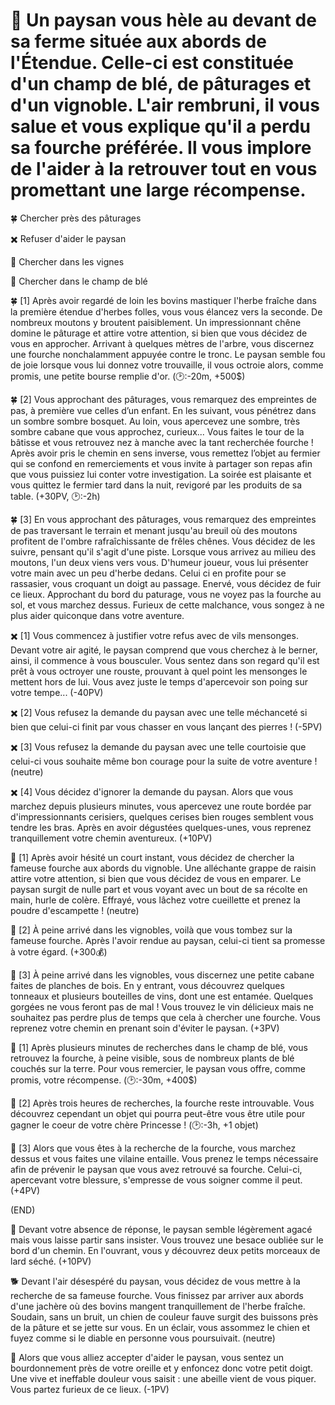 # 🌾 Un paysan vous hèle au devant de sa ferme située aux abords de l'Étendue. Celle-ci est constituée d'un champ de blé, de pâturages et d'un vignoble. L'air rembruni, il vous salue et vous explique qu'il a perdu sa fourche préférée. Il vous implore de l'aider à la retrouver tout en vous promettant une large récompense.

🍀 Chercher près des pâturages 

✖️ Refuser d'aider le paysan 

🍇 Chercher dans les vignes

🎑 Chercher dans le champ de blé



🍀 [1]
Après avoir regardé de loin les bovins mastiquer l'herbe fraîche dans la première étendue d'herbes folles, vous vous élancez vers la seconde. De nombreux moutons y broutent paisiblement. Un impressionnant chêne domine le pâturage et attire votre attention, si bien que vous décidez de vous en approcher. Arrivant à quelques mètres de l'arbre, vous discernez une fourche nonchalamment appuyée contre le tronc. Le paysan semble fou de joie lorsque vous lui donnez votre trouvaille, il vous octroie alors, comme promis, une petite bourse remplie d'or. 
(🕑:-20m, +500$)

🍀 [2] 
Vous approchant des pâturages, vous remarquez des empreintes de pas, à première vue celles d’un enfant. En les suivant, vous pénétrez dans un sombre sombre bosquet. Au loin, vous apercevez une sombre, très sombre cabane que vous approchez, curieux... Vous faites le tour de la bâtisse et vous retrouvez nez à manche avec la tant recherchée fourche ! Après avoir pris le chemin en sens inverse, vous remettez l’objet au fermier qui se confond en remerciements et vous invite à partager son repas afin que vous puissiez lui conter votre investigation. La soirée est plaisante et vous quittez le fermier tard dans la nuit, revigoré par les produits de sa table. 
(+30PV, 🕑:-2h)

🍀 [3] 
En vous approchant des pâturages, vous remarquez des empreintes de pas traversant le terrain et menant jusqu'au breuil où des moutons profitent de l'ombre rafraîchissante de frêles chênes. Vous décidez de les suivre, pensant qu'il s'agit d'une piste. Lorsque vous arrivez au milieu des moutons, l'un deux viens vers vous. D'humeur joueur, vous lui présenter votre main avec un peu d'herbe dedans. Celui ci en profite pour se rassasier, vous croquant un doigt au passage. Enervé, vous décidez de fuir ce lieux. Approchant du bord du paturage, vous ne voyez pas la fourche au sol, et vous marchez dessus. Furieux de cette malchance, vous songez à ne plus aider quiconque dans votre aventure.
 
✖️ [1] 
Vous commencez à justifier votre refus avec de vils mensonges. Devant votre air agité, le paysan comprend que vous cherchez à le berner, ainsi, il commence à vous bousculer. Vous sentez dans son regard qu'il est prêt à vous octroyer une rouste, prouvant à quel point les mensonges le mettent hors de lui. Vous avez juste le temps d'apercevoir son poing sur votre tempe...
(-40PV)

✖️ [2] 
Vous refusez la demande du paysan avec une telle méchanceté si bien que celui-ci finit par vous chasser en vous lançant des pierres ! 
(-5PV)

✖️ [3] 
Vous refusez la demande du paysan avec une telle courtoisie que celui-ci vous souhaite même bon courage pour la suite de votre aventure ! 
(neutre)

✖️ [4] 
Vous décidez d'ignorer la demande du paysan. Alors que vous marchez depuis plusieurs minutes, vous apercevez une route bordée par d'impressionnants cerisiers, quelques cerises bien rouges semblent vous tendre les bras. Après en avoir dégustées quelques-unes, vous reprenez tranquillement votre chemin aventureux. 
(+10PV)

🍇 [1] 
Après avoir hésité un court instant, vous décidez de chercher la fameuse fourche aux abords du vignoble. Une alléchante grappe de raisin attire votre attention, si bien que vous décidez de vous en emparer. Le paysan surgit de nulle part et vous voyant avec un bout de sa récolte en main, hurle de colère. Effrayé, vous lâchez votre cueillette et prenez la poudre d'escampette ! 
(neutre)  

🍇 [2]
À peine arrivé dans les vignobles, voilà que vous tombez sur la fameuse fourche. Après l'avoir rendue au paysan, celui-ci tient sa promesse à votre égard.
(+300💰)

🍇 [3]
À peine arrivé dans les vignobles, vous discernez une petite cabane faites de planches de bois. En y entrant, vous découvrez quelques tonneaux et plusieurs bouteilles de vins, dont une est entamée. Quelques gorgées ne vous feront pas de mal ! Vous trouvez le vin délicieux mais ne souhaitez pas perdre plus de temps que cela à chercher une fourche. Vous reprenez votre chemin en prenant soin d'éviter le paysan.
(+3PV)


🎑 [1] 
Après plusieurs minutes de recherches dans le champ de blé, vous retrouvez la fourche, à peine visible, sous de nombreux plants de blé couchés sur la terre. Pour vous remercier, le paysan vous offre, comme promis, votre récompense. 
(🕑:-30m, +400$)

🎑 [2] 
Après trois heures de recherches, la fourche reste introuvable. Vous découvrez cependant un objet qui pourra peut-être vous être utile pour gagner le coeur de votre chère Princesse ! 
(🕑:-3h, +1 objet)

🎑 [3] 
Alors que vous êtes à la recherche de la fourche, vous marchez dessus et vous faites une vilaine entaille. Vous prenez le temps nécessaire afin de prévenir le paysan que vous avez retrouvé sa fourche. Celui-ci, apercevant votre blessure, s'empresse de vous soigner comme il peut.
(+4PV)

(END)

🥓 Devant votre absence de réponse, le paysan semble légèrement agacé mais vous laisse partir sans insister. Vous trouvez une besace oubliée sur le bord d'un chemin. En l'ouvrant, vous y découvrez deux petits morceaux de lard séché. 
(+10PV)

🐕 Devant l'air désespéré du paysan, vous décidez de vous mettre à la recherche de sa fameuse fourche. Vous finissez par arriver aux abords d'une jachère où des bovins mangent tranquillement de l'herbe fraîche. Soudain, sans un bruit, un chien de couleur fauve surgit des buissons près de la pâture et se jette sur vous. En un éclair, vous assommez le chien et fuyez comme si le diable en personne vous poursuivait. 
(neutre)

🐝 Alors que vous alliez accepter d'aider le paysan, vous sentez un bourdonnement près de votre oreille et y enfoncez donc votre petit doigt. Une vive et ineffable douleur vous saisit : une abeille vient de vous piquer. Vous partez furieux de ce lieux.
(-1PV)
